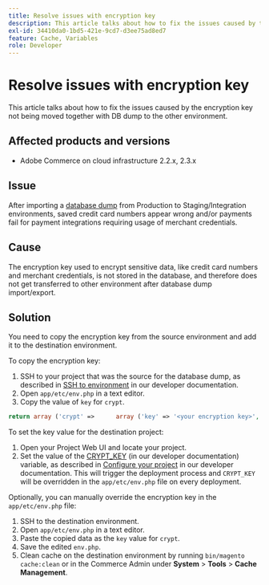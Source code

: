 ```yaml
---
title: Resolve issues with encryption key
description: This article talks about how to fix the issues caused by the encryption key not being moved together with DB dump to the other environment.
exl-id: 34410da0-1bd5-421e-9cd7-d3ee75ad8ed7
feature: Cache, Variables
role: Developer
---
```

# Resolve issues with encryption key

This article talks about how to fix the issues caused by the encryption key not being moved together with DB dump to the other environment.

## Affected products and versions

* Adobe Commerce on cloud infrastructure 2.2.x, 2.3.x

## Issue

After importing a [database dump](/help/how-to/general/create-database-dump-on-cloud.md) from Production to Staging/Integration environments, saved credit card numbers appear wrong and/or payments fail for payment integrations requiring usage of merchant credentials.

## Cause

The encryption key used to encrypt sensitive data, like credit card numbers and merchant credentials, is not stored in the database, and therefore does not get transferred to other environment after database dump import/export.

## Solution

You need to copy the encryption key from the source environment and add it to the destination environment.

To copy the encryption key:

1. SSH to your project that was the source for the database dump, as described in [SSH to environment](https://experienceleague.adobe.com/docs/commerce-cloud-service/user-guide/develop/secure-connections.html) in our developer documentation.
1. Open `app/etc/env.php` in a text editor.
1. Copy the value of `key` for `crypt`.

```php
return array ('crypt' =>      array ('key' => '<your encryption key>', ),);
```

To set the key value for the destination project:

1. Open your Project Web UI and locate your project.
1. Set the value of the [CRYPT\_KEY](https://experienceleague.adobe.com/docs/commerce-cloud-service/user-guide/configure/env/stage/variables-deploy.html) (in our developer documentation) variable, as described in [Configure your project](https://experienceleague.adobe.com/docs/commerce-cloud-service/user-guide/project/overview.html) in our developer documentation. This will trigger the deployment process and `CRYPT_KEY` will be overridden in the `app/etc/env.php` file on every deployment.

Optionally, you can manually override the encryption key in the `app/etc/env.php` file:

1. SSH to the destination environment.
1. Open `app/etc/env.php` in a text editor.
1. Paste the copied data as the `key` value for `crypt`.
1. Save the edited `env.php`.
1. Clean cache on the destination environment by running `bin/magento cache:clean` or in the Commerce Admin under **System** > **Tools** > **Cache Management**.
